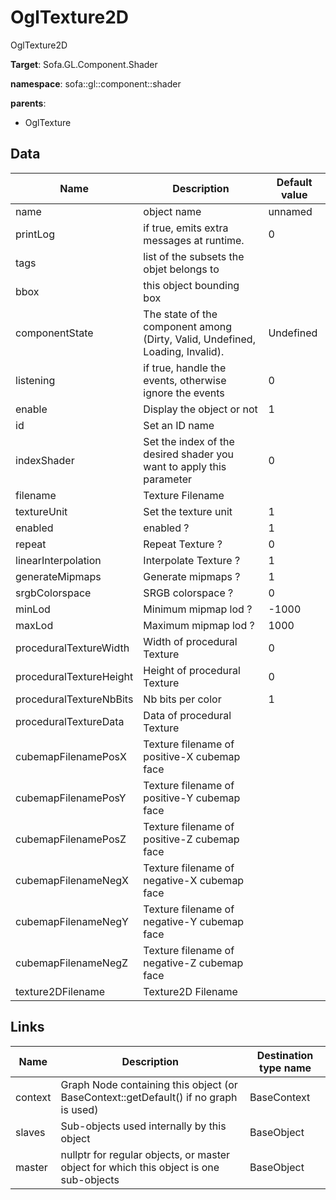 # OglTexture2D

OglTexture2D


__Target__: Sofa.GL.Component.Shader

__namespace__: sofa::gl::component::shader

__parents__:

- OglTexture

## Data

<table>
    <thead>
        <tr>
            <th>Name</th>
            <th>Description</th>
            <th>Default value</th>
        </tr>
    </thead>
    <tbody>
	<tr>
		<td>name</td>
		<td>
object name
		</td>
		<td>unnamed</td>
	</tr>
	<tr>
		<td>printLog</td>
		<td>
if true, emits extra messages at runtime.
		</td>
		<td>0</td>
	</tr>
	<tr>
		<td>tags</td>
		<td>
list of the subsets the objet belongs to
		</td>
		<td></td>
	</tr>
	<tr>
		<td>bbox</td>
		<td>
this object bounding box
		</td>
		<td></td>
	</tr>
	<tr>
		<td>componentState</td>
		<td>
The state of the component among (Dirty, Valid, Undefined, Loading, Invalid).
		</td>
		<td>Undefined</td>
	</tr>
	<tr>
		<td>listening</td>
		<td>
if true, handle the events, otherwise ignore the events
		</td>
		<td>0</td>
	</tr>
	<tr>
		<td>enable</td>
		<td>
Display the object or not
		</td>
		<td>1</td>
	</tr>
	<tr>
		<td>id</td>
		<td>
Set an ID name
		</td>
		<td></td>
	</tr>
	<tr>
		<td>indexShader</td>
		<td>
Set the index of the desired shader you want to apply this parameter
		</td>
		<td>0</td>
	</tr>
	<tr>
		<td>filename</td>
		<td>
Texture Filename
		</td>
		<td></td>
	</tr>
	<tr>
		<td>textureUnit</td>
		<td>
Set the texture unit
		</td>
		<td>1</td>
	</tr>
	<tr>
		<td>enabled</td>
		<td>
enabled ?
		</td>
		<td>1</td>
	</tr>
	<tr>
		<td>repeat</td>
		<td>
Repeat Texture ?
		</td>
		<td>0</td>
	</tr>
	<tr>
		<td>linearInterpolation</td>
		<td>
Interpolate Texture ?
		</td>
		<td>1</td>
	</tr>
	<tr>
		<td>generateMipmaps</td>
		<td>
Generate mipmaps ?
		</td>
		<td>1</td>
	</tr>
	<tr>
		<td>srgbColorspace</td>
		<td>
SRGB colorspace ?
		</td>
		<td>0</td>
	</tr>
	<tr>
		<td>minLod</td>
		<td>
Minimum mipmap lod ?
		</td>
		<td>-1000</td>
	</tr>
	<tr>
		<td>maxLod</td>
		<td>
Maximum mipmap lod ?
		</td>
		<td>1000</td>
	</tr>
	<tr>
		<td>proceduralTextureWidth</td>
		<td>
Width of procedural Texture
		</td>
		<td>0</td>
	</tr>
	<tr>
		<td>proceduralTextureHeight</td>
		<td>
Height of procedural Texture
		</td>
		<td>0</td>
	</tr>
	<tr>
		<td>proceduralTextureNbBits</td>
		<td>
Nb bits per color
		</td>
		<td>1</td>
	</tr>
	<tr>
		<td>proceduralTextureData</td>
		<td>
Data of procedural Texture 
		</td>
		<td></td>
	</tr>
	<tr>
		<td>cubemapFilenamePosX</td>
		<td>
Texture filename of positive-X cubemap face
		</td>
		<td></td>
	</tr>
	<tr>
		<td>cubemapFilenamePosY</td>
		<td>
Texture filename of positive-Y cubemap face
		</td>
		<td></td>
	</tr>
	<tr>
		<td>cubemapFilenamePosZ</td>
		<td>
Texture filename of positive-Z cubemap face
		</td>
		<td></td>
	</tr>
	<tr>
		<td>cubemapFilenameNegX</td>
		<td>
Texture filename of negative-X cubemap face
		</td>
		<td></td>
	</tr>
	<tr>
		<td>cubemapFilenameNegY</td>
		<td>
Texture filename of negative-Y cubemap face
		</td>
		<td></td>
	</tr>
	<tr>
		<td>cubemapFilenameNegZ</td>
		<td>
Texture filename of negative-Z cubemap face
		</td>
		<td></td>
	</tr>
	<tr>
		<td>texture2DFilename</td>
		<td>
Texture2D Filename
		</td>
		<td></td>
	</tr>

</tbody>
</table>

## Links


| Name | Description | Destination type name |
| ---- | ----------- | --------------------- |
|context|Graph Node containing this object (or BaseContext::getDefault() if no graph is used)|BaseContext|
|slaves|Sub-objects used internally by this object|BaseObject|
|master|nullptr for regular objects, or master object for which this object is one sub-objects|BaseObject|

